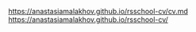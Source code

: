 https://anastasiamalakhov.github.io/rsschool-cv/cv.md
https://anastasiamalakhov.github.io/rsschool-cv/

